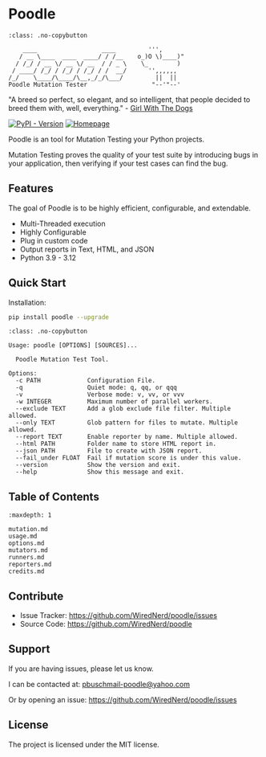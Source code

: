 # Poodle
```{code-block} text
:class: .no-copybutton

    ____                  ____         ''',
   / __ \____  ____  ____/ / /__    o_)O \)____)"
  / /_/ / __ \/ __ \/ __  / / _ \    \_        )
 / ____/ /_/ / /_/ / /_/ / /  __/      '',,,,,,
/_/    \____/\____/\__,_/_/\___/         ||  ||
Poodle Mutation Tester                  "--'"--'
```

"A breed so perfect, so elegant, and so intelligent, that people decided to breed them with, well, everything." - [Girl With The Dogs](https://www.youtube.com/@GirlWithTheDogs)

[![PyPI - Version](https://img.shields.io/pypi/v/poodle)](https://pypi.org/project/poodle)
[![Homepage](https://img.shields.io/badge/Homepage-github-white)](https://github.com/WiredNerd/poodle)

Poodle is an tool for Mutation Testing your Python projects.

Mutation Testing proves the quality of your test suite by introducing bugs in your application, then verifying if your test cases can find the bug.

## Features

The goal of Poodle is to be highly efficient, configurable, and extendable.

* Multi-Threaded execution
* Highly Configurable
* Plug in custom code
* Output reports in Text, HTML, and JSON
* Python 3.9 - 3.12

## Quick Start

Installation:

```bash
pip install poodle --upgrade
```

```{code-block} text
:class: .no-copybutton

Usage: poodle [OPTIONS] [SOURCES]...

  Poodle Mutation Test Tool.

Options:
  -c PATH             Configuration File.
  -q                  Quiet mode: q, qq, or qqq
  -v                  Verbose mode: v, vv, or vvv
  -w INTEGER          Maximum number of parallel workers.
  --exclude TEXT      Add a glob exclude file filter. Multiple allowed.
  --only TEXT         Glob pattern for files to mutate. Multiple allowed.
  --report TEXT       Enable reporter by name. Multiple allowed.
  --html PATH         Folder name to store HTML report in.
  --json PATH         File to create with JSON report.
  --fail_under FLOAT  Fail if mutation score is under this value.
  --version           Show the version and exit.
  --help              Show this message and exit.
```

## Table of Contents
```{toctree}
:maxdepth: 1

mutation.md
usage.md
options.md
mutators.md
runners.md
reporters.md
credits.md
```

## Contribute

- Issue Tracker: https://github.com/WiredNerd/poodle/issues
- Source Code: https://github.com/WiredNerd/poodle

## Support

If you are having issues, please let us know.

I can be contacted at: pbuschmail-poodle@yahoo.com

Or by opening an issue: https://github.com/WiredNerd/poodle/issues

## License

The project is licensed under the MIT license.